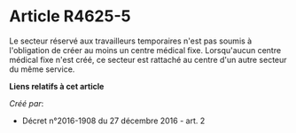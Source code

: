 # Article R4625-5

Le secteur réservé aux travailleurs temporaires n'est pas soumis à l'obligation de créer au moins un centre médical fixe.
Lorsqu'aucun centre médical fixe n'est créé, ce secteur est rattaché au centre d'un autre secteur du même service.

**Liens relatifs à cet article**

_Créé par_:

  - Décret n°2016-1908 du 27 décembre 2016 - art. 2
